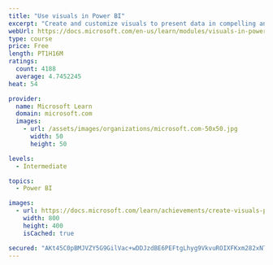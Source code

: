 ```yaml
---
title: "Use visuals in Power BI"
excerpt: "Create and customize visuals to present data in compelling and insightful ways."
webUrl: https://docs.microsoft.com/en-us/learn/modules/visuals-in-power-bi/
type: course
price: Free
length: PT1H16M
ratings:
  count: 4188
  average: 4.7452245
heat: 54

provider:
  name: Microsoft Learn
  domain: microsoft.com
  images:
    - url: /assets/images/organizations/microsoft.com-50x50.jpg
      width: 50
      height: 50

levels:
  - Intermediate

topics:
  - Power BI

images:
  - url: https://docs.microsoft.com/learn/achievements/create-visuals-power-bi-desktop-social.png
    width: 800
    height: 400
    isCached: true

secured: "AKt45C0pBMJVZY5G9GilVac+wDDJzdBE6PEFtgLhyg9VkvuROIXFKxm282xNTcgksvyOmnagU+tKHWjSV2ur+jMIjzroCBRNOF6WEoDEOBKdbdiD/33TmiXefRmZET5QifwvJUAlj05xzaN/3DvKi8FPeS41VyqoEvA0vskVNLmt0Pn2TeDcBk03PYu2O/ALBTdwIcBnxGSVSPtG5+iwX2SYy0sOCvMV6zAUSGX5X6hruhRSL+JpZ1LpuO23dcYzCAl5RB2XLL0M1U9FzEt5uzxW6DbgZSLASllB9AJRLPxFOwHOwwGIGd/oC1PIPkVKkUXHskpNXt107yw5Dd7yZQfXexUk+Dwj+qla4bDv45fc63iXTB322uXUPsiCyGcoJCAi5uVnbcx3vILPW2zb8nsdExsCXACdVY8TOGXXU34=;g7icFkWCgyBYg16ykgLbVg=="
---
```


